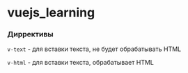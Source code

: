 # vuejs_learning

### Диррективы
`v-text` - для вставки текста, не будет обрабатывать HTML

`v-html` - для вставки текста, обрабатывает HTML


